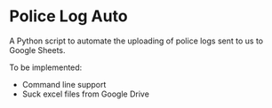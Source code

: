 # Police Log Auto

A Python script to automate the uploading of police logs sent to us to Google Sheets.

To be implemented:
* Command line support
* Suck excel files from Google Drive
